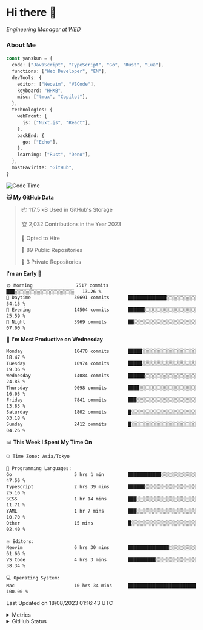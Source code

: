 # Hi there&nbsp;:wave:

<!-- ![Alt text](https://spotify-recently-played-readme.vercel.app/api?user=31kynbuubkiu3r4qh4hjuaglhfay) -->

_Engineering Manager at [WED](https://github.com/wedinc)_

### About Me

```ts
const yanskun = {
  code: ["JavaScript", "TypeScript", "Go", "Rust", "Lua"],
  functions: ["Web Developer", "EM"],
  devTools: {
    editor: ["Neovim", "VSCode"],
    keyboard: "HHKB",
    misc: ["tmux", "Copilot"],
  },
  technologies: {
    webFront: {
      js: ["Nuxt.js", "React"],
    },
    backEnd: {
      go: ["Echo"],
    },
    learning: ["Rust", "Deno"],
  },
  mostFavirite: "GitHub",
}
```

<!--START_SECTION:waka-->
![Code Time](http://img.shields.io/badge/Code%20Time-443%20hrs%2034%20mins-blue)

**🐱 My GitHub Data** 

> 📦 117.5 kB Used in GitHub's Storage 
 > 
> 🏆 2,032 Contributions in the Year 2023
 > 
> 💼 Opted to Hire
 > 
> 📜 89 Public Repositories 
 > 
> 🔑 3 Private Repositories 
 > 
**I'm an Early 🐤** 

```text
🌞 Morning                7517 commits        ███░░░░░░░░░░░░░░░░░░░░░░   13.26 % 
🌆 Daytime                30691 commits       ██████████████░░░░░░░░░░░   54.15 % 
🌃 Evening                14504 commits       ██████░░░░░░░░░░░░░░░░░░░   25.59 % 
🌙 Night                  3969 commits        ██░░░░░░░░░░░░░░░░░░░░░░░   07.00 % 
```
📅 **I'm Most Productive on Wednesday** 

```text
Monday                   10470 commits       █████░░░░░░░░░░░░░░░░░░░░   18.47 % 
Tuesday                  10974 commits       █████░░░░░░░░░░░░░░░░░░░░   19.36 % 
Wednesday                14084 commits       ██████░░░░░░░░░░░░░░░░░░░   24.85 % 
Thursday                 9098 commits        ████░░░░░░░░░░░░░░░░░░░░░   16.05 % 
Friday                   7841 commits        ███░░░░░░░░░░░░░░░░░░░░░░   13.83 % 
Saturday                 1802 commits        █░░░░░░░░░░░░░░░░░░░░░░░░   03.18 % 
Sunday                   2412 commits        █░░░░░░░░░░░░░░░░░░░░░░░░   04.26 % 
```


📊 **This Week I Spent My Time On** 

```text
🕑︎ Time Zone: Asia/Tokyo

💬 Programming Languages: 
Go                       5 hrs 1 min         ████████████░░░░░░░░░░░░░   47.56 % 
TypeScript               2 hrs 39 mins       ██████░░░░░░░░░░░░░░░░░░░   25.16 % 
SCSS                     1 hr 14 mins        ███░░░░░░░░░░░░░░░░░░░░░░   11.71 % 
YAML                     1 hr 7 mins         ███░░░░░░░░░░░░░░░░░░░░░░   10.70 % 
Other                    15 mins             █░░░░░░░░░░░░░░░░░░░░░░░░   02.40 % 

🔥 Editors: 
Neovim                   6 hrs 30 mins       ███████████████░░░░░░░░░░   61.66 % 
VS Code                  4 hrs 3 mins        ██████████░░░░░░░░░░░░░░░   38.34 % 

💻 Operating System: 
Mac                      10 hrs 34 mins      █████████████████████████   100.00 % 
```


 Last Updated on 18/08/2023 01:16:43 UTC
<!--END_SECTION:waka-->

<details>
  <summary>Metrics</summary>
  <img src="https://github.com/yanskun/yanskun/blob/main/github-metrics.svg" alt="Metrics">
</details>

<details>
  <summary>GitHub Status</summary>
  <picture>
    <source media="(prefers-color-scheme: dark)" srcset="https://raw.githubusercontent.com/yanskun/yanskun/master/profile-summary-card-output/nord_dark/0-profile-details.svg">
   <img src="https://raw.githubusercontent.com/yanskun/yanskun/master/profile-summary-card-output/default/0-profile-details.svg">
  </picture>
  <br>
  <picture>
    <source media="(prefers-color-scheme: dark)" srcset="https://raw.githubusercontent.com/yanskun/yanskun/master/profile-summary-card-output/nord_dark/1-repos-per-language.svg">
   <img src="https://raw.githubusercontent.com/yanskun/yanskun/master/profile-summary-card-output/default/1-repos-per-language.svg">
  </picture>
  <picture>
    <source media="(prefers-color-scheme: dark)" srcset="https://raw.githubusercontent.com/yanskun/yanskun/master/profile-summary-card-output/nord_dark/2-most-commit-language.svg">
   <img src="https://raw.githubusercontent.com/yanskun/yanskun/master/profile-summary-card-output/default/2-most-commit-language.svg">
  </picture>
  <br>
  <picture>
    <source media="(prefers-color-scheme: dark)" srcset="https://raw.githubusercontent.com/yanskun/yanskun/master/profile-summary-card-output/nord_dark/3-stats.svg">
   <img src="https://raw.githubusercontent.com/yanskun/yanskun/master/profile-summary-card-output/default/3-stats.svg">
  </picture>
  <picture>
    <source media="(prefers-color-scheme: dark)" srcset="https://raw.githubusercontent.com/yanskun/yanskun/master/profile-summary-card-output/nord_dark/4-productive-time.svg">
   <img src="https://raw.githubusercontent.com/yanskun/yanskun/master/profile-summary-card-output/default/4-productive-time.svg">
  </picture>
</details>
